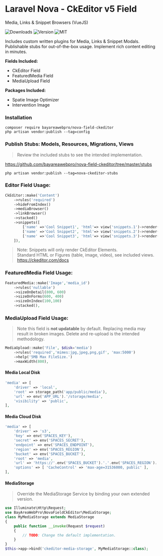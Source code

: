 # Laravel Nova - CkEditor v5 Field
Media, Links & Snippet Browsers (VueJS)

![Downloads](https://img.shields.io/packagist/dt/bayareawebpro/nova-field-ckeditor.svg)
![Version](https://img.shields.io/github/v/release/bayareawebpro/nova-field-ckeditor.svg)
![MIT](https://img.shields.io/badge/License-MIT-success.svg)

Includes custom written plugins for Media, Links & Snippet Modals.
Publishable stubs for out-of-the-box usage. Implement rich content editing in minutes.

**Fields Included:** 
- CkEditor Field
- FeaturedMedia Field
- MediaUpload Field

**Packages Included:** 
- Spatie Image Optimizer
- Intervention Image

### Installation
```shell script
composer require bayareawebpro/nova-field-ckeditor
php artisan vendor:publish --tag=config
```

### Publish Stubs: Models, Resources, Migrations, Views

> Review the included stubs to see the intended implementation.

https://github.com/bayareawebpro/nova-field-ckeditor/tree/master/stubs

```shell script
php artisan vendor:publish --tag=nova-ckeditor-stubs
```

### Editor Field Usage:
```php
CkEditor::make('Content')
    ->rules('required')
    ->hideFromIndex()
    ->mediaBrowser()
    ->linkBrowser()
    ->stacked()
    ->snippets([
        ['name' =>'Cool Snippet1', 'html'=> view('snippets.1')->render()],
        ['name' =>'Cool Snippet2', 'html'=> view('snippets.2')->render()],
        ['name' =>'Cool Snippet3', 'html'=> view('snippets.3')->render()],
    ]),
```

> Note: Snippets will only render CkEditor Elements.  
> Standard HTML or Figures (table, image, video), see included views.
> https://ckeditor.com/docs

### FeaturedMedia Field Usage:

```php
FeaturedMedia::make('Image','media_id')
    ->rules('nullable')
    ->sizeOnDetail(800, 600)
    ->sizeOnForms(600, 400)
    ->sizeOnIndex(100,100)
    ->stacked(),
```


### MediaUpload Field Usage:

> Note this field is **not updatable** by default. 
> Replacing media may result in broken images.
> Delete and re-upload is the intended methodology.

```php
MediaUpload::make('File', $disk='media')
    ->rules('required','mimes:jpg,jpeg,png,gif', 'max:5000')
    ->help('5MB Max FileSize.')
    ->maxWidth(800),
```

#### Media Local Disk
```php
'media' => [
    'driver' => 'local',
    'root' => storage_path('app/public/media'),
    'url' => env('APP_URL').'/storage/media',
    'visibility' => 'public',
],
```

#### Media Cloud Disk
```php
'media' => [
    'driver' => 's3',
    'key' => env('SPACES_KEY'),
    'secret' => env('SPACES_SECRET'),
    'endpoint' => env('SPACES_ENDPOINT'),
    'region' => env('SPACES_REGION'),
    'bucket' => env('SPACES_BUCKET'),
    'root' => 'media',
    'url' => 'https://'.env('SPACES_BUCKET').'.'.env('SPACES_REGION').'.cdn.digitaloceanspaces.com/media',
    'options' => [ 'CacheControl' => 'max-age=31536000, public' ],
],
```

#### MediaStorage 

> Override the MediaStorage Service by binding your own extended version.

```php
use Illuminate\Http\Request;
use BayAreaWebPro\NovaFieldCkEditor\MediaStorage;
class MyMediaStorage extends MediaStorage
{
    public function __invoke(Request $request)
    {
        // TODO: Change the default implementation.
    }
}
$this->app->bind('ckeditor-media-storage', MyMediaStorage::class);
```
